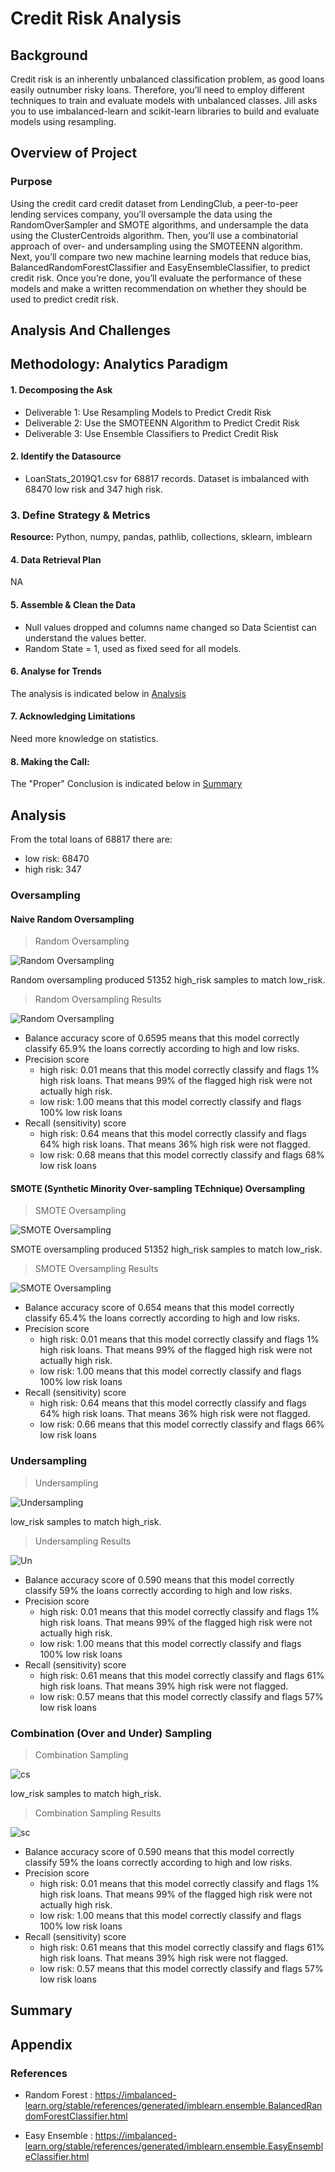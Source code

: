 # Credit Risk Analysis

## Background

Credit risk is an inherently unbalanced classification problem, as good loans easily outnumber risky loans. Therefore, you’ll need to employ different techniques to train and evaluate models with unbalanced classes. Jill asks you to use imbalanced-learn and scikit-learn libraries to build and evaluate models using resampling.

## Overview of Project

### Purpose

Using the credit card credit dataset from LendingClub, a peer-to-peer lending services company, you’ll oversample the data using the RandomOverSampler and SMOTE algorithms, and undersample the data using the ClusterCentroids algorithm. Then, you’ll use a combinatorial approach of over- and undersampling using the SMOTEENN algorithm. Next, you’ll compare two new machine learning models that reduce bias, BalancedRandomForestClassifier and EasyEnsembleClassifier, to predict credit risk. Once you’re done, you’ll evaluate the performance of these models and make a written recommendation on whether they should be used to predict credit risk.

## Analysis And Challenges

## Methodology: Analytics Paradigm

#### 1. Decomposing the Ask

* Deliverable 1: Use Resampling Models to Predict Credit Risk
* Deliverable 2: Use the SMOTEENN Algorithm to Predict Credit Risk
* Deliverable 3: Use Ensemble Classifiers to Predict Credit Risk

#### 2. Identify the Datasource
* LoanStats_2019Q1.csv for 68817 records. Dataset is imbalanced with 68470 low risk and 347 high risk.

### 3. Define Strategy & Metrics
**Resource:** Python, numpy, pandas, pathlib, collections, sklearn, imblearn

#### 4. Data Retrieval Plan
NA

#### 5. Assemble & Clean the Data
* Null values dropped and columns name changed so Data Scientist can understand the values better.
* Random State = 1, used as fixed seed for all models.

#### 6. Analyse for Trends

The analysis is indicated below in [Analysis](#analysis)

#### 7. Acknowledging Limitations
Need more knowledge on statistics.

#### 8. Making the Call:
The "Proper" Conclusion is indicated below in [Summary](#summary)

## Analysis

From the total loans of  68817 there are:
* low risk: 68470
* high risk: 347

### Oversampling
#### Naive Random Oversampling

>Random Oversampling

![Random Oversampling](resources/nro_total.png)

Random oversampling produced 51352 high_risk samples to match low_risk.  

>Random Oversampling Results

![Random Oversampling](resources/nro_results.png)

* Balance accuracy score of 0.6595 means that this model correctly classify 65.9% the loans correctly according to high and low risks.
* Precision score
  - high risk: 0.01 means that this model correctly classify and flags 1% high risk loans. That means 99% of the flagged high risk were not actually high risk.
  - low risk: 1.00  means that this model correctly classify and flags 100% low risk loans
* Recall (sensitivity) score
  - high risk: 0.64 means that this model correctly classify and flags 64% high risk loans. That means 36% high risk were not flagged.
  - low risk: 0.68  means that this model correctly classify and flags 68% low risk loans

#### SMOTE (Synthetic Minority Over-sampling TEchnique) Oversampling

>SMOTE Oversampling

![SMOTE Oversampling](resources/smote_total.png)

SMOTE oversampling produced 51352 high_risk samples to match low_risk.  

>SMOTE Oversampling Results

![SMOTE Oversampling](resources/smote_results.png)

* Balance accuracy score of 0.654 means that this model correctly classify 65.4% the loans correctly according to high and low risks.
* Precision score
  - high risk: 0.01 means that this model correctly classify and flags 1% high risk loans. That means 99% of the flagged high risk were not actually high risk.
  - low risk: 1.00  means that this model correctly classify and flags 100% low risk loans
* Recall (sensitivity) score
  - high risk: 0.64 means that this model correctly classify and flags 64% high risk loans. That means 36% high risk were not flagged.
  - low risk: 0.66  means that this model correctly classify and flags 66% low risk loans

### Undersampling

>Undersampling

![Undersampling](resources/undersampling_total.png)

 low_risk samples to match high_risk.  

>Undersampling Results

![Un](resources/undersampling_results.png)

* Balance accuracy score of 0.590 means that this model correctly classify 59% the loans correctly according to high and low risks.
* Precision score
  - high risk: 0.01 means that this model correctly classify and flags 1% high risk loans. That means 99% of the flagged high risk were not actually high risk.
  - low risk: 1.00  means that this model correctly classify and flags 100% low risk loans
* Recall (sensitivity) score
  - high risk: 0.61 means that this model correctly classify and flags 61% high risk loans. That means 39% high risk were not flagged.
  - low risk: 0.57  means that this model correctly classify and flags 57% low risk loans

### Combination (Over and Under) Sampling

>Combination Sampling

![cs](resources/combinationsampling_total.png)

 low_risk samples to match high_risk.  

>Combination Sampling Results

![sc](resources/combinationsampling_results.png)

* Balance accuracy score of 0.590 means that this model correctly classify 59% the loans correctly according to high and low risks.
* Precision score
  - high risk: 0.01 means that this model correctly classify and flags 1% high risk loans. That means 99% of the flagged high risk were not actually high risk.
  - low risk: 1.00  means that this model correctly classify and flags 100% low risk loans
* Recall (sensitivity) score
  - high risk: 0.61 means that this model correctly classify and flags 61% high risk loans. That means 39% high risk were not flagged.
  - low risk: 0.57  means that this model correctly classify and flags 57% low risk loans

## Summary

## Appendix

### References

* Random Forest : https://imbalanced-learn.org/stable/references/generated/imblearn.ensemble.BalancedRandomForestClassifier.html

* Easy Ensemble : https://imbalanced-learn.org/stable/references/generated/imblearn.ensemble.EasyEnsembleClassifier.html

